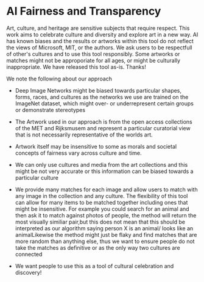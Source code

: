 # AI Fairness and Transparency

Art, culture, and heritage are sensitive subjects that require respect.
This work aims to celebrate culture and diversity and explore art in a new way.
AI has known biases and the results or artworks within this tool do not reflect 
the views of Microsoft, MIT, or the authors. We ask users to be respectfull of other's cultures and to use this tool responsibly. 
Some artworks or matches might not be approporiate for all ages, or might be culturally inappropriate.
We have released this tool as-is. Thanks!

We note the following about our approach

 - Deep Image Networks might be biased towards particular shapes, forms, races, and cultures as the networks we use are trained on the ImageNet dataset, which might over- or underrepresent certain groups or demonstrate stereotypes

- The Artwork used in our approach is from the open access collections of the MET and Rijksmusem and represent a particular curatorial view that is not necessarily representative of the worlds art.

- Artwork itself may be insensitive to some as morals and societal concepts of fairness vary across culture and time.

- We can only use cultures and media from the art collections and this might be not very accurate or this information can be biased towards a particular culture

- We provide many matches for each image and allow users to match with any image in the collection and any culture. The flexibility of this tool can allow for many items to be matched together including ones that might be insensitive. For example you could search for an animal and then ask it to match against photos of people, the method will return the most visually similiar pair,but this does not mean that this should be interpreted as our algorithm saying person X is an animal/ looks like an animalLikewise the method might just be flaky and find matches that are more random than anything else, thus we want to ensure people do not take the matches as definitive or as the only way two cultures are connected

- We want people to use this as a tool of cultural celebration and discovery!

